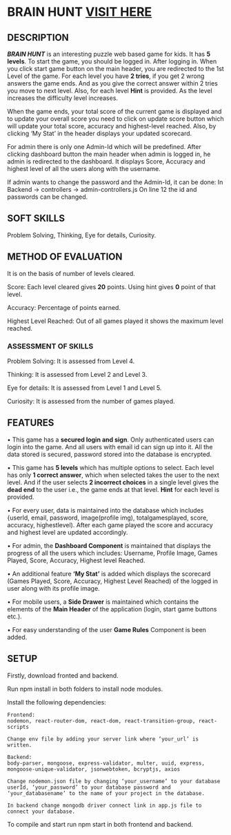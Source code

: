 
# BRAIN HUNT [VISIT HERE](https://puzzle-brain-hunt.netlify.app/)

## DESCRIPTION 
***BRAIN HUNT*** is an interesting puzzle web based game for kids. It has **5 levels**.
To start the game, you should be logged in. After logging in. When you click start game button on the main header, you are redirected to the 1st Level of the game. For each level you have **2 tries**, if you get 2 wrong answers the game ends. And as you give the correct answer within 2 tries you move to next level. Also, for each level **Hint** is provided. As the level increases the difficulty level increases.

When the game ends, your total score of the current game is displayed and to update your overall score you need to click on update score button which will update your total score, accuracy and highest-level reached. Also, by clicking ‘My Stat’ in the header displays your updated scorecard.

For admin there is only one Admin-Id which will be predefined. After clicking dashboard button the main header when admin is logged in, he admin is redirected to the dashboard. It displays Score, Accuracy and highest level of all the users along with the username. 

If admin wants to change the password and the Admin-Id, it can be done:
In Backend -> controllers -> admin-controllers.js 
On line 12 the id and passwords can be changed. 



## SOFT SKILLS 

Problem Solving, Thinking, Eye for details, Curiosity. 


## METHOD OF EVALUATION 
It is on the basis of number of levels cleared. 

Score: Each level cleared gives **20** points. Using hint gives **0** point of that level. 

Accuracy: Percentage of points earned.

Highest Level Reached: Out of all games played it shows the maximum level reached. 

### ASSESSMENT OF SKILLS
Problem Solving: It is assessed from Level 4. 

Thinking: It is assessed from Level 2 and Level 3.

Eye for details: It is assessed from Level 1 and Level 5.

Curiosity: It is assessed from the number of games played. 

## FEATURES 

•	 This game has a **secured login and sign**. Only authenticated users can login into the game. And all users with email id can sign up into it. All the data stored is secured, password stored into the database is encrypted. 

•	This game has **5 levels** which has multiple options to select. Each level has only **1 correct answer**, which when selected takes the user to the next level. And if the user selects **2 incorrect choices** in a single level gives the **dead end** to the user i.e., the game ends at that level. **Hint** for each level is provided.  

•	For every user, data is maintained into the database which includes {userId, email, password, image(profile img), totalgamesplayed, score, accuracy, highestlevel). After each game played the score and accuracy and highest level are updated accordingly.

•	 For admin, the **Dashboard Component** is maintained that displays the progress of all the users which includes: Username, Profile Image, Games Played, Score, Accuracy, Highest level Reached.

•	An additional feature **‘My Stat’** is added which displays the scorecard (Games Played, Score, Accuracy, Highest Level Reached) of the logged in user along with its profile image. 

•	 For mobile users, a **Side Drawer** is maintained which contains the elements of the **Main Header** of the application (login, start game buttons etc.).

•	 For easy understanding of the user **Game Rules** Component is been added. 

## SETUP 

Firstly, download fronted and backend. 

Run npm install in both folders to install node modules.  

Install the following dependencies:

    Frontend: 
    nodemon, react-router-dom, react-dom, react-transition-group, react-scripts 

    Change env file by adding your server link where ‘your_url’ is written.

    Backend:
    body-parser, mongoose, express-validator, multer, uuid, express, mongoose-unique-validator, jsonwebtoken, bcryptjs, axios

    Change nodemon.json file by changing ‘your_username’ to your database userId, ‘your_password’ to your database password and ‘your_databasename’ to the name of your project in the database. 

    In backend change mongodb driver connect link in app.js file to connect your database. 

To compile and start run npm start in both frontend and backend.


